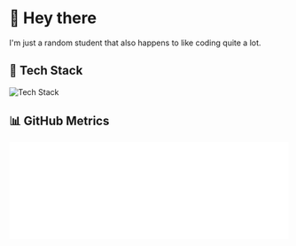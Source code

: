 # 👋 Hey there

I'm just a random student that also happens to like coding quite a lot.

## 🧰 Tech Stack

![Tech Stack](https://skillicons.dev/icons?perline=7&i=ts,js,go,rust,lua,c,graphql,postgres,mysql,sqlite,redis,mongodb,svelte,tailwind)

## 📊 GitHub Metrics

<picture>
  <img src="/github-metrics.svg" alt="GitHub Metrics" draggable="false">
</picture>
